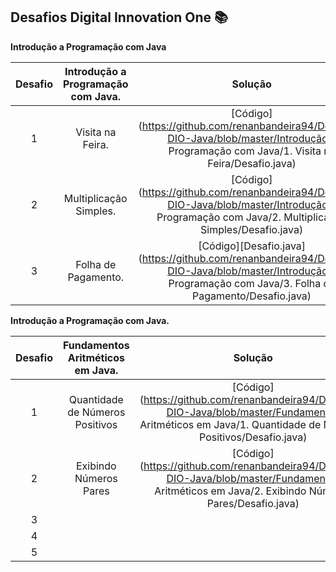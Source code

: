 ## Desafios Digital Innovation One :books:

**Introdução a Programação com Java**

| Desafio | **Introdução a Programação com Java.** |                           Solução                            |
| :-----: | :------------------------------------: | :----------------------------------------------------------: |
|    1    |            Visita na Feira.            | [Código](https://github.com/renanbandeira94/Desafios-DIO-Java/blob/master/Introdução a Programação com Java/1. Visita na Feira/Desafio.java) |
|    2    |         Multiplicação Simples.         | [Código](https://github.com/renanbandeira94/Desafios-DIO-Java/blob/master/Introdução a Programação com Java/2. Multiplicação Simples/Desafio.java) |
|    3    |          Folha de Pagamento.           | [Código][Desafio.java](https://github.com/renanbandeira94/Desafios-DIO-Java/blob/master/Introdução a Programação com Java/3. Folha de Pagamento/Desafio.java) |



**Introdução a Programação com Java.**

| Desafio | Fundamentos Aritméticos em Java. |                           Solução                            |
| :-----: | :------------------------------: | :----------------------------------------------------------: |
|    1    | Quantidade de Números Positivos  | [Código](https://github.com/renanbandeira94/Desafios-DIO-Java/blob/master/Fundamentos Aritméticos em Java/1. Quantidade de Números Positivos/Desafio.java) |
|    2    |      Exibindo Números Pares      | [Código](https://github.com/renanbandeira94/Desafios-DIO-Java/blob/master/Fundamentos Aritméticos em Java/2. Exibindo Números Pares/Desafio.java) |
|    3    |                                  |                                                              |
|    4    |                                  |                                                              |
|    5    |                                  |                                                              |